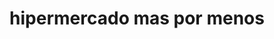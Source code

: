 ---
title: "hipermercado mas por menos"
url: /puerto-la-cruz/hipermercado-mas-por-menos/
shop: supermercado
---